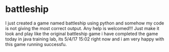 # battleship
I just created a game named battleship using python and somehow my code is not giving the most correct output. Any help is welcomed!!!
Just make it look and play like the original battleship game
i have completed the game today in java training lab, its 5/4/17 15:02 right now and i am very happy with this game running successfu.
